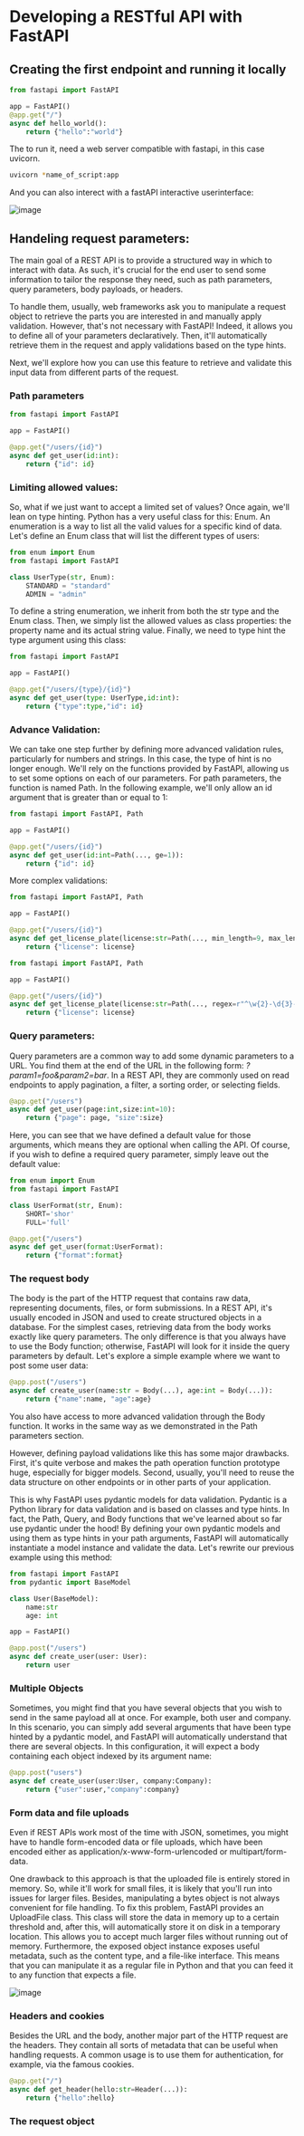 # Developing a RESTful API with FastAPI

## Creating the first endpoint and running it locally 

```python 
from fastapi import FastAPI

app = FastAPI()
@app.get("/")
async def hello_world():
    return {"hello":"world"}
```
The to run it, need a web server compatible with fastapi, in this case uvicorn.

```bash
uvicorn *name_of_script:app

```
And you can also interect with a fastAPI interactive userinterface:

![image](/notes_screenshots/fastapi_swagger.png)

## Handeling request parameters:

The main goal of a REST API is to provide a structured way in which to interact with data.
As such, it's crucial for the end user to send some information to tailor the response they
need, such as path parameters, query parameters, body payloads, or headers.

To handle them, usually, web frameworks ask you to manipulate a request object to
retrieve the parts you are interested in and manually apply validation. However, that's
not necessary with FastAPI! Indeed, it allows you to define all of your parameters
declaratively. Then, it'll automatically retrieve them in the request and apply validations
based on the type hints.

Next, we'll explore how you can use this feature to retrieve and validate this input data
from different parts of the request.

### Path parameters

```python
from fastapi import FastAPI

app = FastAPI()

@app.get("/users/{id}")
async def get_user(id:int):
    return {"id": id}
```

### Limiting allowed values:

So, what if we just want to accept a limited set of values? Once again, we'll lean on type
hinting. Python has a very useful class for this: Enum. An enumeration is a way to list
all the valid values for a specific kind of data. Let's define an Enum class that will list the
different types of users:

```python
from enum import Enum
from fastapi import FastAPI

class UserType(str, Enum):
    STANDARD = "standard"
    ADMIN = "admin"

```

To define a string enumeration, we inherit from both the str type and the Enum class.
Then, we simply list the allowed values as class properties: the property name and its
actual string value. Finally, we need to type hint the type argument using this class:

```python
from fastapi import FastAPI

app = FastAPI()

@app.get("/users/{type}/{id}")
async def get_user(type: UserType,id:int):
    return {"type":type,"id": id}
```

### Advance Validation:

We can take one step further by defining more advanced validation rules, particularly for
numbers and strings. In this case, the type of hint is no longer enough. We'll rely on the
functions provided by FastAPI, allowing us to set some options on each of our parameters.
For path parameters, the function is named Path. In the following example, we'll only
allow an id argument that is greater than or equal to 1:

```python
from fastapi import FastAPI, Path

app = FastAPI()

@app.get("/users/{id}")
async def get_user(id:int=Path(..., ge=1)):
    return {"id": id}
```

More complex validations:

```python
from fastapi import FastAPI, Path

app = FastAPI()

@app.get("/users/{id}")
async def get_license_plate(license:str=Path(..., min_length=9, max_length=9)):
    return {"license": license}
```

```python
from fastapi import FastAPI, Path

app = FastAPI()

@app.get("/users/{id}")
async def get_license_plate(license:str=Path(..., regex=r"^\w{2}-\d{3}-\w{2}$")):
    return {"license": license}
```

### Query parameters:

Query parameters are a common way to add some dynamic parameters to a URL. You
find them at the end of the URL in the following form: *?param1=foo&param2=bar*.
In a REST API, they are commonly used on read endpoints to apply pagination, a filter, a
sorting order, or selecting fields.

```python
@app.get("/users")
async def get_user(page:int,size:int=10):
    return {"page": page, "size":size}
```
Here, you can see that we have defined a default value for those arguments, which means
they are optional when calling the API. Of course, if you wish to define a required query
parameter, simply leave out the default value:

```python
from enum import Enum
from fastapi import FastAPI

class UserFormat(str, Enum):
    SHORT='shor'
    FULL='full'

@app.get("/users")
async def get_user(format:UserFormat):
    return {"format":format}
```


### The request body

The body is the part of the HTTP request that contains raw data, representing documents,
files, or form submissions. In a REST API, it's usually encoded in JSON and used to create
structured objects in a database.
For the simplest cases, retrieving data from the body works exactly like query parameters.
The only difference is that you always have to use the Body function; otherwise, FastAPI
will look for it inside the query parameters by default. Let's explore a simple example
where we want to post some user data:

```python
@app.post("/users")
async def create_user(name:str = Body(...), age:int = Body(...)):
    return {"name":name, "age":age}
```

You also have access to more advanced validation through the Body function. It works in
the same way as we demonstrated in the Path parameters section.

However, defining payload validations like this has some major drawbacks. First, it's quite
verbose and makes the path operation function prototype huge, especially for bigger
models. Second, usually, you'll need to reuse the data structure on other endpoints or in
other parts of your application.

This is why FastAPI uses pydantic models for data validation. Pydantic is a Python library
for data validation and is based on classes and type hints. In fact, the Path, Query, and
Body functions that we've learned about so far use pydantic under the hood!
By defining your own pydantic models and using them as type hints in your path
arguments, FastAPI will automatically instantiate a model instance and validate the data.
Let's rewrite our previous example using this method:

```python
from fastapi import FastAPI
from pydantic import BaseModel

class User(BaseModel):
    name:str
    age: int

app = FastAPI()

@app.post("/users")
async def create_user(user: User):
    return user
```

### Multiple Objects

Sometimes, you might find that you have several objects that you wish to send in the
same payload all at once. For example, both user and company. In this scenario, you
can simply add several arguments that have been type hinted by a pydantic model, and
FastAPI will automatically understand that there are several objects. In this configuration,
it will expect a body containing each object indexed by its argument name:

```python
@app.post("users")
async def create_user(user:User, company:Company):
    return {"user":user,"company":company}
```


### Form data and file uploads

Even if REST APIs work most of the time with JSON, sometimes, you might have
to handle form-encoded data or file uploads, which have been encoded either as
application/x-www-form-urlencoded or multipart/form-data.

One drawback to this approach is that the uploaded file is entirely stored in memory. So,
while it'll work for small files, it is likely that you'll run into issues for larger files. Besides,
manipulating a bytes object is not always convenient for file handling.
To fix this problem, FastAPI provides an UploadFile class. This class will store the data
in memory up to a certain threshold and, after this, will automatically store it on disk in
a temporary location. This allows you to accept much larger files without running out of
memory. Furthermore, the exposed object instance exposes useful metadata, such as the
content type, and a file-like interface. This means that you can manipulate it as a regular
file in Python and that you can feed it to any function that expects a file.

![image](/notes_screenshots/upload_multiple_files.png)

### Headers and cookies

Besides the URL and the body, another major part of the HTTP request are the headers.
They contain all sorts of metadata that can be useful when handling requests. A common
usage is to use them for authentication, for example, via the famous cookies.

```python
@app.get("/")
async def get_header(hello:str=Header(...)):
    return {"hello":hello}
```

### The request object

